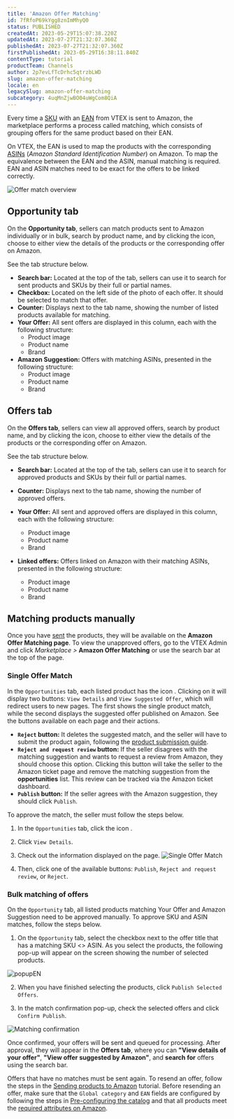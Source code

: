 ```yaml
---
title: 'Amazon Offer Matching'
id: 7fRfoP69kYgg8znImMhyQ0
status: PUBLISHED
createdAt: 2023-05-29T15:07:38.220Z
updatedAt: 2023-07-27T21:32:07.360Z
publishedAt: 2023-07-27T21:32:07.360Z
firstPublishedAt: 2023-05-29T16:38:11.840Z
contentType: tutorial
productTeam: Channels
author: 2p7evLfTcDrhc5qtrzbLWD
slug: amazon-offer-matching
locale: en
legacySlug: amazon-offer-matching
subcategory: 4uqMnZjwBO04uWgCom8QiA
---
```


Every time a [SKU](https://help.vtex.com/pt/tracks/catalogo-101--5AF0XfnjfWeopIFBgs3LIQ/3mJbIqMlz6oKDmyZ2bKJoA) with an [EAN](https://sellercentral.amazon.com.br/learn/courses?ref_=su_course_accordion&moduleId=71d0b122-4e43-4547-a05a-04517e8f41a2&courseId=959bc7cb-2866-499c-b24a-8d3f6def1306&modLanguage=Portuguese&videoPlayer=youtube) from VTEX is sent to Amazon, the marketplace performs a process called matching, which consists of grouping offers for the same product based on their EAN.  

On VTEX, the EAN is used to map the products with the corresponding [ASINs](https://associados.amazon.com.br/resource-center/asin-amazon?ac-ms-src=rc-home-card) (*Amazon Standard Identification Number*) on Amazon. To map the equivalence between the EAN and the ASIN, manual matching is required. EAN and ASIN matches need to be exact for the offers to be linked correctly.  

![Offer match overview](//images.ctfassets.net/alneenqid6w5/3SrhTyS3Cpy2xxWvEA3M88/263c3f6248e2b8d2cc07807c4800fd97/Match-an__ncios-Amazon.gif)

## Opportunity tab  

On the __Opportunity tab__, sellers can match products sent to Amazon individually or in bulk, search by product name, and by clicking the <i class="fas fa-ellipsis-v"></i> icon,  choose to either view the details of the products or the corresponding offer on Amazon.  

See the tab structure below.  

- __Search bar:__ Located at the top of the tab, sellers can use it to search for sent products and SKUs by their full or partial names.  
- __Checkbox:__ Located on the left side of the photo of each offer. It should be selected to match that offer.  
- __Counter:__ Displays next to the tab name, showing the number of listed products available for matching.  
- __Your Offer:__ All sent offers are displayed in this column, each with the following structure:  
  - Product image  
  - Product name  
  - Brand  
- __Amazon Suggestion:__ Offers with matching ASINs, presented in the following structure:  
  - Product image  
  - Product name  
  - Brand  

## Offers tab  

On the __Offers tab__,  sellers can view all approved offers, search by product name, and by clicking the <i class="fas fa-ellipsis-v"></i> icon,  choose to either view the details of the products or the corresponding offer on Amazon.  

See the tab structure below.  

- __Search bar:__ Located at the top of the tab, sellers can use it to search for approved products and SKUs by their full or partial names.  
- __Counter:__ Displays next to the tab name, showing the number of approved offers.  
- __Your Offer:__ All sent and approved offers are displayed in this column, each with the following structure:  
  - Product image  
  - Product name  
  - Brand  

- __Linked offers:__ Offers linked on Amazon with their matching ASINs, presented in the following structure:  
  - Product image  
  - Product name  
  - Brand  

## Matching products manually  

Once you have [sent](https://help.vtex.com/pt/tracks/configurar-integracao-com-a-amazon--6sgd4Pagy3wNsWKBvmIFrP/5xklf2wSdeztQh4iy5kJvD) the products, they will be available on the __Amazon Offer Matching page__. To view the unapproved offers, go to the VTEX Admin and click *Marketplace >* __Amazon Offer Matching__ or use the search bar at the top of the page.  

### Single Offer Match  

In the `Opportunities` tab, each listed product has the icon <i class="fas fa-ellipsis-v"></i>. Clicking on it will display two buttons: `View Details` and `View Suggested Offer`, which will redirect users to new pages. The first shows the single product match, while the second displays the suggested offer published on Amazon.
See the buttons available on each page and their actions.
- **`Reject` button:** It deletes the suggested match, and the seller will have to submit the product again, following the [product submission guide](https://help.vtex.com/en/tracks/configurar-integracao-com-a-amazon--6sgd4Pagy3wNsWKBvmIFrP/5xklf2wSdeztQh4iy5kJvD).
- **`Reject and request review` button:** If the seller disagrees with the matching suggestion and wants to request a review from Amazon, they should choose this option. Clicking this button will take the seller to the Amazon ticket page and remove the matching suggestion from the **opportunities** list.
This review can be tracked via the Amazon ticket dashboard.
- **`Publish` button:** If the seller agrees with the Amazon suggestion, they should click `Publish`.

To approve the match, the seller must follow the steps below.

1. 	In the `Opportunities` tab, click the icon <i class="fas fa-ellipsis-v"></i>.
2. 	Click `View Details`.
3. 	Check out the information displayed on the page.
![Single Offer Match](//images.ctfassets.net/alneenqid6w5/11Kd50vfsJccpDoHH8pSQ9/11d1054047295a3b8b03a687bb1201be/Match_individual_AMZ.png)  

4. 	Then, click one of the available buttons: `Publish`, `Reject and request review`, or `Reject`.  

### Bulk matching of offers  

On the `Opportunity` tab, all listed products matching Your Offer and Amazon Suggestion need to be approved manually. To approve SKU and ASIN matches, follow the steps below.  

1. On the `Opportunity` tab, select the checkbox next to the offer title that has a matching SKU <> ASIN.
As you select the products, the following pop-up will appear on the screen showing the number of selected products.  

![popupEN](//images.ctfassets.net/alneenqid6w5/3MTOQgMftiT5rsbJgKVpAD/41058f81c65b88b1b8d48c9018e6e1ee/MATCH_AMZ_EN.png)

2. When you have finished selecting the products, click `Publish Selected Offers`.  

3. In the match confirmation pop-up, check the selected offers and click `Confirm Publish`.  

![Matching confirmation](//images.ctfassets.net/alneenqid6w5/7IWcW7ozGbMmZAH4Prec3M/4ebd22582c42cb2f5cd1a53f2311c2d4/MATCH_CONFIRMATION.png)

Once confirmed, your offers will be sent and queued for processing. After approval, they will appear in the __Offers tab__, where you can __"View details of your offer"__, __"View offer suggested by Amazon"__, and __search for__ offers using the search bar.  

Offers that have no matches must be sent again. To resend an offer, follow the steps in the [Sending products to Amazon](https://help.vtex.com/pt/tracks/configurar-integracao-com-a-amazon--6sgd4Pagy3wNsWKBvmIFrP/5xklf2wSdeztQh4iy5kJvD) tutorial.
Before resending an offer, make sure that the `Global category` and `EAN` fields are configured by following the steps in [Pre-configuring the catalog](https://help.vtex.com/pt/tracks/configurar-integracao-com-a-amazon--6sgd4Pagy3wNsWKBvmIFrP/5xklf2wSdeztQh4iy5kJvD#3-pre-configuracoes-no-catalogo) and that all products meet the [required attributes on Amazon](https://help.vtex.com/pt/tracks/configurar-integracao-com-a-amazon--6sgd4Pagy3wNsWKBvmIFrP/5xklf2wSdeztQh4iy5kJvD#2-planilha-de-atributos-obrigatorios-da-amazon).

